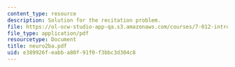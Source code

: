 ```yaml
---
content_type: resource
description: Solution for the recitation problem.
file: https://ol-ocw-studio-app-qa.s3.amazonaws.com/courses/7-012-introduction-to-biology-fall-2004/e389926feabba80f91f0f3bbc3d304c8_neuro2ba.pdf
file_type: application/pdf
resourcetype: Document
title: neuro2ba.pdf
uid: e389926f-eabb-a80f-91f0-f3bbc3d304c8
---
```

